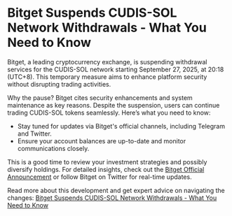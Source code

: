 # Bitget Suspends CUDIS-SOL Network Withdrawals - What You Need to Know

Bitget, a leading cryptocurrency exchange, is suspending withdrawal services for the CUDIS-SOL network starting September 27, 2025, at 20:18 (UTC+8). This temporary measure aims to enhance platform security without disrupting trading activities. 

Why the pause? Bitget cites security enhancements and system maintenance as key reasons. Despite the suspension, users can continue trading CUDIS-SOL tokens seamlessly. Here’s what you need to know:

- Stay tuned for updates via Bitget's official channels, including Telegram and Twitter.
- Ensure your account balances are up-to-date and monitor communications closely.

This is a good time to review your investment strategies and possibly diversify holdings. For detailed insights, check out the [Bitget Official Announcement](https://www.bitget.com/support/articles/12560603838699) or follow Bitget on Twitter for real-time updates.

Read more about this development and get expert advice on navigating the changes: [Bitget Suspends CUDIS-SOL Network Withdrawals - What You Need to Know](https://chain-base.xyz/bitget-suspends-cudis-sol-network-withdrawals-what-you-need-to-know)
